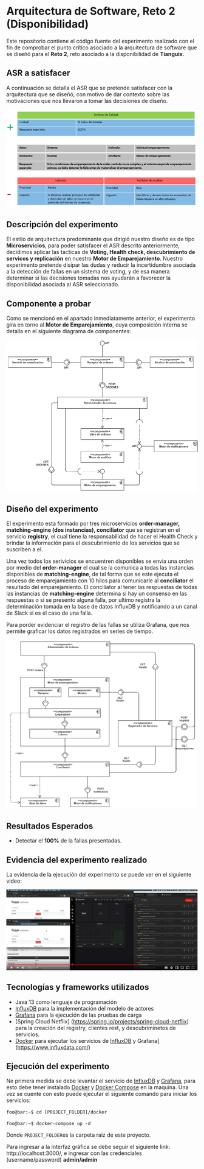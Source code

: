 # Arquitectura de Software, Reto 2 (Disponibilidad)

Este repositorio contiene el código fuente del experimento realizado con el fin de comprobar 
el punto crítico asociado a la arquitectura de software que se diseñó para el **Reto 2**, reto asociado
a la disponibilidad de **Tianguix**.

## ASR a satisfacer

A continuación se detalla el ASR que se pretende satisfacer con la arquitectura que se diseñó, con motivo
de dar contexto sobre las motivaciones que nos llevaron a tomar las decisiones de diseño.

![ASR no disponible](docs/ASR.png "ASR")

## Descripción del experimento

El estilo de arquitectura predominante que dirigió nuestro diseño es de tipo **Microservicios**,
para poder satisfacer el ASR descrito anteriormente, decidimos aplicar las tacticas de **Voting, Health check, descubrimiento de servicos y replicación** en nuestro **Motor de Emparejamiento**. Nuestro experimento pretende disipar las dudas y reducir la incertidumbre asociada a la detección de fallas en un sistema de voting, y de esa manera determinar 
si las decisiones tomadas nos ayudarán a favorecer la disponibilidad asociada al ASR seleccionado.

## Componente a probar

Como se mencionó en el apartado inmediatamente anterior, el experimento gira en torno al **Motor de Emparejamiento**,
cuya composición interna se detalla en el siguiente diagrama de componentes:

![Diagrama no disponible](docs/diagrama-componentes.png "Diagrama de componentes")

## Diseño del experimento

El experimento esta formado por tres microservicios **order-manager, matching-engine (dos instancias), conciliator** que se registran en el servicio
**registry**, el cual tiene la responsabilidad de hacer el Health Check y brindar la información para el descubrimiento de los servicios que se suscriben a el. 

Una vez todos los serivicios se encuentren disponibles se envia una orden por medio del **order-manager** el cual se la comunica a todas las instancias disponibles de **matching-engine**, de tal forma que se este ejecuta el proceso de emparejamiento con 10 hilos para comunicarle al **conciliator** el resultado del emparejamiento. El conciliator al tener las respuestas de todas las instancias de **matching-engine** determina si hay un consenso en las respuestas o si se presento alguna falla, por ultimo registra la determinación tomada en la base de datos InfluxDB y notificando a un canal de Slack si es el caso de una falla. 

Para porder evidenciar el registro de las fallas se utiliza Grafana, que nos permite graficar los datos registrados en series de tiempo.

![Diagrama no disponible](docs/diagrama-componentes-emparejador.png "Diagrama de componentes")

## Resultados Esperados

- Detectar el **100%** de la fallas presentadas.

## Evidencia del experimento realizado

La evidencia de la ejecución del experimento se puede ver en el siguiente video:

[![IMAGE ALT TEXT HERE](docs/video.png)](https://youtu.be/ByDKDekzD4U)

## Tecnologías y frameworks utilizados

- Java 13 como lenguaje de programación
- [InfluxDB](https://grafana.com/) para la implementación del modelo de actores
- [Grafana](https://www.influxdata.com/) para la ejecución de las pruebas de carga
- [Spring Cloud Netflix] (https://spring.io/projects/spring-cloud-netflix) para la creación del registry, clientes rest, y descubriminetos de servicios.
- [Docker](https://www.docker.com/) para ejecutar los servicios de [InfluxDB](https://grafana.com/) y Grafana](https://www.influxdata.com/)

## Ejecución del experimento

Ne primera medida se debe levantar el servicio de [InfluxDB](https://grafana.com/) y [Grafana](https://www.influxdata.com/), para esto debe tener instalado [Docker](https://www.docker.com/products/docker-desktop) y [Docker Compose](https://docs.docker.com/compose/) en la maquina. Una vez se cuente con esto puede ejecutar el siguiente comando para iniciar los servicios:


 ``` console
 foo@bar:~$ cd [PROJECT_FOLDER]/docker 
```

 ``` console
 foo@bar:~$ docker-compose up -d 
```

Donde `PROJECT_FOLDER`es la carpeta raiz de este proyecto.

Para ingresar a la interfaz gráfica se debe seguir el siguiente link: http://localhost:3000/, e ingresar con las credenciales (username/password) **admin/admin** 

